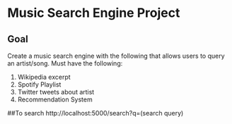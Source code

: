 # Music Search Engine Project

## Goal
Create a music search engine with the following that allows users to query an artist/song. Must have the following:

1) Wikipedia excerpt<br>
2) Spotify Playlist<br>
3) Twitter tweets about artist<br>
4) Recommendation System<br>

##To search http://localhost:5000/search?q=(search query)<br>